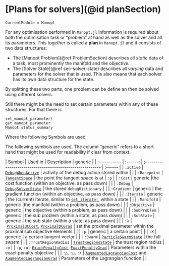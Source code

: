 # [Plans for solvers](@id planSection)

```@meta
CurrentModule = Manopt
```

For any optimisation performed in `Manopt.jl`
information is required about both the optimisation task or “problem” at hand as well as the solver and all its parameters.
This together is called a __plan__ in `Manopt.jl` and it consists of two data structures:

* The [Manopt Problem](@ref ProblemSection) describes all _static_ data of a task, most prominently the manifold and the objective.
* The [Solver State](@ref sec-solver-state) describes all _varying_ data and parameters for the solver that is used. This also means that each solver has its own data structure for the state.

By splitting these two parts, one problem can be define an then be solved  using different solvers.

Still there might be the need to set certain parameters within any of these structures. For that there is

```@docs
set_manopt_parameter!
get_manopt_parameter
Manopt.status_summary
```

Where the following Symbols are used

The following symbols are used.
The column “generic” refers to a short hand that might be used for readability if clear from context.

| Symbol       | Used in | Description                                                | generic |
| :----------- | :------: | ;-------------------------------------------------------- | :------ |
| `:active` | [`DebugWhenActive`](@ref) | activity of the debug action stored within | |
| `:Basepoint` | [`TangentSpace`]() | the point the tangent space is at           | `:p` |
| `:Cost` | generic |the cost function (within an objective, as pass down) | |
| `:Debug` | [`DebugSolverState`](@ref) | the stored `debugDictionary` | |
| `:Gradient` | generic | the gradient function (within an objective, as pass down) | |
| `:Iterate` | generic | the (current) iterate, similar to [`set_iterate!`](@ref), within a state | |
| `:Manifold` | generic |the manifold (within a problem, as pass down) | |
| `:Objective` | generic | the objective (within a problem, as pass down) | |
| `:SubProblem` | generic | the sub problem (within a state, as pass down) | |
| `:SubState` | generic | the sub state (within a state, as pass down) | |
| `:λ` | [`ProximalDCCost`](@ref), [`ProximalDCGrad`](@ref) | set the proximal parameter within the proximal sub objective elements | |
| `:p`         | generic | a certain point         | |
| `:X`         | generic | a certain tangent vector | |
| `:Swarm`     | [`ParticleSwarmState`](@ref) | the full swarm | |
| `:TrustRegionRadius` | [`TrustRegionsState`](@ref) | the trust region radius | `:σ` |
| `:ρ`, `:u` | [`ExactPenaltyCost`](@ref), [`ExactPenaltyGrad`](@ref) | Parameters within the exact penalty objective | |
| `:ρ`, `:μ`, `:λ` | [`AugmentedLagrangianCost`](@ref) and [`AugmentedLagrangianGrad`](@ref) | Parameters of the Lagrangian function | |
